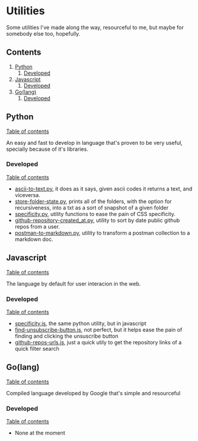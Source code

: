 # Utilities #

Some utilities I've made along the way, resourceful to me, but maybe for somebody else too, hopefully.

## Contents

1. [Python](#python)
    1. [Developed](#developed)
1. [Javascript](#javascript)
    1. [Developed](#developed-1)
1. [Go(lang)](#golang)
    1. [Developed](#developed-2)

## Python
[Table of contents](#contents)

An easy and fast to develop in language that's proven to be very useful, specially because of it's libraries.

### Developed
[Table of contents](#contents)

- [ascii-to-text.py](./python/ascii-to-text.py), it does as it says, given ascii codes it returns a text, and viceversa.
- [store-folder-state.py](./python/store-folder-state.py), prints all of the folders, with the option for recursiveness, into a txt as a sort of snapshot of a given folder
- [specificity.py](./python/specificity.py), utility functions to ease the pain of CSS specificity.
- [github-repository-created_at.py](./python/github-repository-created_at.py), utility to sort by date public github repos from a user.
- [postman-to-markdown.py](./python/postman-to-markdown.py), utility to transform a postman collection to a markdown doc.

## Javascript
[Table of contents](#contents)

The language by default for user interacion in the web.

### Developed
[Table of contents](#contents)

- [specificity.js](./javascript/specificity.js), the same python utility, but in javascript
- [find-unsubscribe-button.js](./javascript/find-unsubscribe-button.js), not perfect, but it helps ease the pain of finding and clicking the unsuscribe button
- [github-repos-urls.js](./javascript/github-repos-urls.js), just a quick utily to get the repository links of a quick filter search

## Go(lang)
[Table of contents](#contents)

Compiled language developed by Google that's simple and resourceful

### Developed
[Table of contents](#contents)

- None at the moment